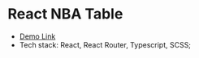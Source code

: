 # React NBA Table
- [Demo Link](https://vitalii-nepomiashchyi.github.io/react-nba-table/)
- Tech stack: React, React Router, Typescript, SCSS;